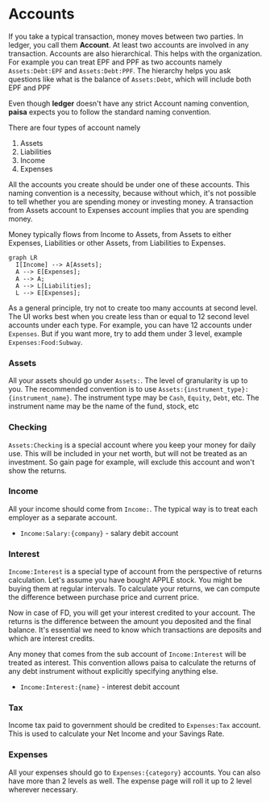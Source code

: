 # Accounts

If you take a typical transaction, money moves between two parties. In
ledger, you call them **Account**. At least two accounts are involved
in any transaction. Accounts are also hierarchical. This helps with
the organization. For example you can treat EPF and PPF as two
accounts namely `Assets:Debt:EPF` and `Assets:Debt:PPF`. The
hierarchy helps you ask questions like what is the balance of
`Assets:Debt`, which will include both EPF and PPF

Even though **ledger** doesn't have any strict Account naming
convention, **paisa** expects you to follow the standard naming
convention.

There are four types of account namely

1. Assets
1. Liabilities
1. Income
1. Expenses

All the accounts you create should be under one of these
accounts. This naming convention is a necessity, because without
which, it's not possible to tell whether you are spending money or
investing money. A transaction from Assets account to Expenses account
implies that you are spending money.

Money typically flows from Income to Assets, from Assets to either
Expenses, Liabilities or other Assets, from Liabilities to Expenses.

``` mermaid
graph LR
  I[Income] --> A[Assets];
  A --> E[Expenses];
  A --> A;
  A --> L[Liabilities];
  L --> E[Expenses];
```

As a general principle, try not to create too many accounts at second
level. The UI works best when you create less than or equal to 12
second level accounts under each type. For example, you can have 12
accounts under `Expenses`. But if you want more, try to add them under
3 level, example `Expenses:Food:Subway`.


### Assets

All your assets should go under `Assets:`. The level of granularity is
up to you. The recommended convention is to use
`Assets:{instrument_type}:{instrument_name}`. The instrument type may
be `Cash`, `Equity`, `Debt`, etc. The instrument name may be the name of
the fund, stock, etc

### Checking

`Assets:Checking` is a special account where you keep your money for
daily use. This will be included in your net worth, but will not be
treated as an investment. So gain page for example, will exclude this
account and won't show the returns.


### Income

All your income should come from `Income:`. The typical way is to
treat each employer as a separate account.

* `Income:Salary:{company}` - salary debit account

### Interest

`Income:Interest` is a special type of account from the perspective of
returns calculation. Let's assume you have bought APPLE stock. You
might be buying them at regular intervals. To calculate your returns,
we can compute the difference between purchase price and current
price.

Now in case of FD, you will get your interest credited to your
account. The returns is the difference between the amount you
deposited and the final balance. It's essential we need to know which
transactions are deposits and which are interest credits.

Any money that comes from the sub account of `Income:Interest` will be
treated as interest. This convention allows paisa to calculate the
returns of any debt instrument without explicitly specifying anything
else.

* `Income:Interest:{name}` - interest debit account

### Tax

Income tax paid to government should be credited to `Expenses:Tax`
account. This is used to calculate your Net Income and your Savings
Rate.

### Expenses

All your expenses should go to `Expenses:{category}` accounts. You can
also have more than 2 levels as well. The expense page will roll it up
to 2 level wherever necessary.

